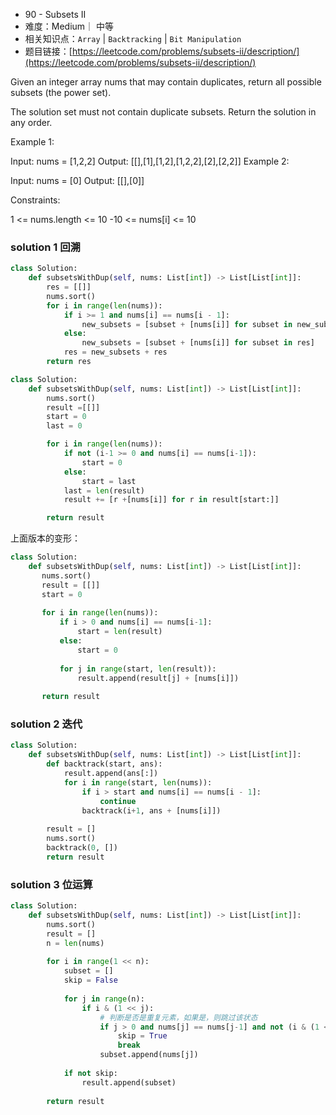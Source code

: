 
* 90 - Subsets II
* 难度：Medium｜ 中等
* 相关知识点：`Array` | `Backtracking` | `Bit Manipulation`
* 题目链接：[https://leetcode.com/problems/subsets-ii/description/](https://leetcode.com/problems/subsets-ii/description/)


Given an integer array nums that may contain duplicates, return all possible 
subsets
 (the power set).

The solution set must not contain duplicate subsets. Return the solution in any order.

 

Example 1:

Input: nums = [1,2,2]
Output: [[],[1],[1,2],[1,2,2],[2],[2,2]]
Example 2:

Input: nums = [0]
Output: [[],[0]]
 

Constraints:

1 <= nums.length <= 10
-10 <= nums[i] <= 10

### solution 1 回溯
```python
class Solution:
    def subsetsWithDup(self, nums: List[int]) -> List[List[int]]:
        res = [[]]
        nums.sort()
        for i in range(len(nums)):
            if i >= 1 and nums[i] == nums[i - 1]:
                new_subsets = [subset + [nums[i]] for subset in new_subsets]
            else:
                new_subsets = [subset + [nums[i]] for subset in res]
            res = new_subsets + res
        return res
```

```python
class Solution:
    def subsetsWithDup(self, nums: List[int]) -> List[List[int]]:
        nums.sort()
        result =[[]]
        start = 0
        last = 0

        for i in range(len(nums)):
            if not (i-1 >= 0 and nums[i] == nums[i-1]):
                start = 0
            else:
                start = last
            last = len(result)
            result += [r +[nums[i]] for r in result[start:]]

        return result
```
上面版本的变形：

```python 
class Solution:
    def subsetsWithDup(self, nums: List[int]) -> List[List[int]]:
       nums.sort()
       result = [[]]
       start = 0
       
       for i in range(len(nums)):
           if i > 0 and nums[i] == nums[i-1]:
               start = len(result)
           else:
               start = 0
           
           for j in range(start, len(result)):
               result.append(result[j] + [nums[i]])
   
       return result


```

### solution 2 迭代
```python
class Solution:
    def subsetsWithDup(self, nums: List[int]) -> List[List[int]]:
        def backtrack(start, ans):
            result.append(ans[:])
            for i in range(start, len(nums)):
                if i > start and nums[i] == nums[i - 1]:
                    continue
                backtrack(i+1, ans + [nums[i]])
    
        result = []
        nums.sort()
        backtrack(0, [])
        return result
```

### solution 3 位运算
```python
class Solution:
    def subsetsWithDup(self, nums: List[int]) -> List[List[int]]:
        nums.sort()
        result = []
        n = len(nums)
    
        for i in range(1 << n):
            subset = []
            skip = False
    
            for j in range(n):
                if i & (1 << j):
                    # 判断是否是重复元素，如果是，则跳过该状态
                    if j > 0 and nums[j] == nums[j-1] and not (i & (1 << (j-1))):
                        skip = True
                        break
                    subset.append(nums[j])
    
            if not skip:
                result.append(subset)
    
        return result

```

